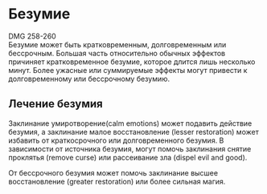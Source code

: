 # Безумие
DMG 258-260   
Безумие может быть кратковременным, долговременным или бессрочным. Большая часть относительно обычных эффектов причиняет кратковременное безумие, которое длится лишь несколько минут. Более ужасные или суммируемые эффекты могут привести к долговременному или бессрочному безумию.   
   
## Лечение безумия
Заклинание умиротворение(calm emotions) может подавить действие безумия, а заклинание малое восстановление (lesser restoration) может избавить от краткосрочного или долговременного безумия. В зависимости от источника безумия, могут помочь заклинания снятие проклятья (remove curse) или рассеивание зла (dispel evil and good).

От бессрочного безумия может помочь заклинание высшее восстановление (greater restoration) или более сильная магия.